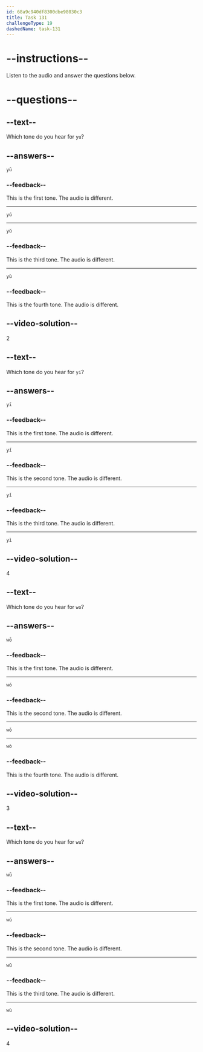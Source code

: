```yaml
---
id: 68a9c940df8300dbe98030c3
title: Task 131
challengeType: 19
dashedName: task-131
---
```


<!-- (Audio) A: yú, yì, wǒ, wù -->

# --instructions--

Listen to the audio and answer the questions below.

# --questions--

## --text--

Which tone do you hear for `yu`?

## --answers--

`yū`

### --feedback--

This is the first tone. The audio is different.

---

`yú`

---

`yǔ`

### --feedback--

This is the third tone. The audio is different.

---

`yù`

### --feedback--

This is the fourth tone. The audio is different.

## --video-solution--

2

## --text--

Which tone do you hear for `yi`?

## --answers--

`yī`

### --feedback--

This is the first tone. The audio is different.

---

`yí`

### --feedback--

This is the second tone. The audio is different.

---

`yǐ`

### --feedback--

This is the third tone. The audio is different.

---

`yì`

## --video-solution--

4

## --text--

Which tone do you hear for `wo`?

## --answers--

`wō`

### --feedback--

This is the first tone. The audio is different.

---

`wó`

### --feedback--

This is the second tone. The audio is different.

---

`wǒ`

---

`wò`

### --feedback--

This is the fourth tone. The audio is different.

## --video-solution--

3

## --text--

Which tone do you hear for `wu`?

## --answers--

`wū`

### --feedback--

This is the first tone. The audio is different.

---

`wú`

### --feedback--

This is the second tone. The audio is different.

---

`wǔ`

### --feedback--

This is the third tone. The audio is different.

---

`wù`

## --video-solution--

4
